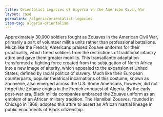 ```yaml
---
title: Orientalist Legacies of Algeria in the American Civil War
layout: case
permalink: /algeria/orientalist-legacies
item-tag: algeria-orientalism
---
```


Approximately 30,000 soldiers fought as Zouaves in the
American Civil War, primarily a part of volunteer
militia units rather than professional battalions.
Much like the French, Americans praised Zouave
uniforms for their practicality, which freed soldiers
from the restrictions of traditional infantry attire
and gave them greater mobility. This transatlantic
adaptation transformed a fighting force created from
the subjugation of North Africa into a new image of
alterity, which appealed to the expansionist United
States, defined by racial politics of slavery. Much
like their European counterparts, popular theatrical
incarnations of this costume, known as zouaverie, also
emerged across the U.S. Some Americans, however, did
not forget the Zouave origins in the French conquest
of Algeria. By the early post-war era, Black militia
companies embraced the Zouave uniform as an emblem of
an African military tradition. The Hannibal Zouaves,
founded in Chicago in 1868, adopted this attire to
assert an African martial lineage in public enactments
of Black citizenship.
